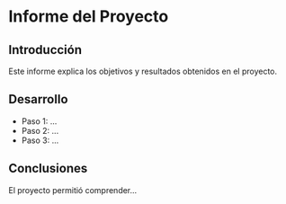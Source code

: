 # Informe del Proyecto

## Introducción
Este informe explica los objetivos y resultados obtenidos en el proyecto.

## Desarrollo
- Paso 1: ...
- Paso 2: ...
- Paso 3: ...

## Conclusiones
El proyecto permitió comprender...
